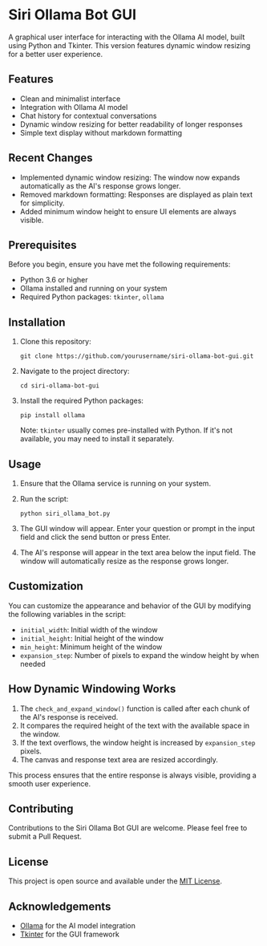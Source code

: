 # Siri Ollama Bot GUI

A graphical user interface for interacting with the Ollama AI model, built using Python and Tkinter. This version features dynamic window resizing for a better user experience.

## Features

- Clean and minimalist interface
- Integration with Ollama AI model
- Chat history for contextual conversations
- Dynamic window resizing for better readability of longer responses
- Simple text display without markdown formatting

## Recent Changes

- Implemented dynamic window resizing: The window now expands automatically as the AI's response grows longer.
- Removed markdown formatting: Responses are displayed as plain text for simplicity.
- Added minimum window height to ensure UI elements are always visible.

## Prerequisites

Before you begin, ensure you have met the following requirements:

- Python 3.6 or higher
- Ollama installed and running on your system
- Required Python packages: `tkinter`, `ollama`

## Installation

1. Clone this repository:
   ```
   git clone https://github.com/yourusername/siri-ollama-bot-gui.git
   ```

2. Navigate to the project directory:
   ```
   cd siri-ollama-bot-gui
   ```

3. Install the required Python packages:
   ```
   pip install ollama
   ```

   Note: `tkinter` usually comes pre-installed with Python. If it's not available, you may need to install it separately.

## Usage

1. Ensure that the Ollama service is running on your system.

2. Run the script:
   ```
   python siri_ollama_bot.py
   ```

3. The GUI window will appear. Enter your question or prompt in the input field and click the send button or press Enter.

4. The AI's response will appear in the text area below the input field. The window will automatically resize as the response grows longer.

## Customization

You can customize the appearance and behavior of the GUI by modifying the following variables in the script:

- `initial_width`: Initial width of the window
- `initial_height`: Initial height of the window
- `min_height`: Minimum height of the window
- `expansion_step`: Number of pixels to expand the window height by when needed

## How Dynamic Windowing Works

1. The `check_and_expand_window()` function is called after each chunk of the AI's response is received.
2. It compares the required height of the text with the available space in the window.
3. If the text overflows, the window height is increased by `expansion_step` pixels.
4. The canvas and response text area are resized accordingly.

This process ensures that the entire response is always visible, providing a smooth user experience.

## Contributing

Contributions to the Siri Ollama Bot GUI are welcome. Please feel free to submit a Pull Request.

## License

This project is open source and available under the [MIT License](LICENSE).

## Acknowledgements

- [Ollama](https://github.com/jmorganca/ollama) for the AI model integration
- [Tkinter](https://docs.python.org/3/library/tkinter.html) for the GUI framework
